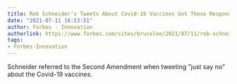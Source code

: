 ```yaml
---
title: Rob Schneider’s Tweets About Covid-19 Vaccines Got These Responses
date: "2021-07-11 16:53:51"
author: Forbes - Innovation
authorlink: https://www.forbes.com/sites/brucelee/2021/07/11/rob-schneiders-tweets-about-covid-19-vaccines-got-these-responses/
tags:
- Forbes-Innovation
---
```

Schneider referred to the Second Amendment when tweeting "just say no" about the Covid-19 vaccines.